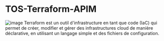 # TOS-Terraform-APIM
![image](https://github.com/darja38/TOS-Terraform-APIM/assets/56688775/9c1b7ae6-6ba5-4ea4-aaf1-aa9fc9adf9bd)
Terraform est un outil d'infrastructure en tant que code (IaC) qui permet de créer, modifier et gérer des infrastructures cloud de manière déclarative, en utilisant un langage simple et des fichiers de configuration.
